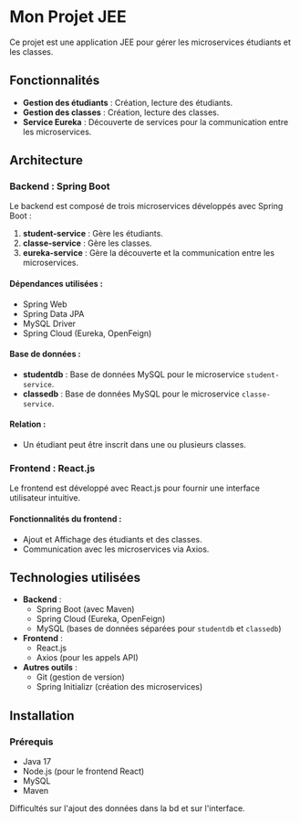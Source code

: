 # Mon Projet JEE

Ce projet est une application JEE pour gérer les microservices étudiants et les classes.

## Fonctionnalités

- **Gestion des étudiants** : Création, lecture des étudiants.
- **Gestion des classes** : Création, lecture des classes.
- **Service Eureka** : Découverte de services pour la communication entre les microservices.

## Architecture

### Backend : Spring Boot

Le backend est composé de trois microservices développés avec Spring Boot :

1. **student-service** : Gère les étudiants.
2. **classe-service** : Gère les classes.
3. **eureka-service** : Gère la découverte et la communication entre les microservices.

#### Dépendances utilisées :
- Spring Web
- Spring Data JPA
- MySQL Driver
- Spring Cloud (Eureka, OpenFeign)

#### Base de données :
- **studentdb** : Base de données MySQL pour le microservice `student-service`.
- **classedb** : Base de données MySQL pour le microservice `classe-service`.

#### Relation :
- Un étudiant peut être inscrit dans une ou plusieurs classes.

### Frontend : React.js

Le frontend est développé avec React.js pour fournir une interface utilisateur intuitive.

#### Fonctionnalités du frontend :
- Ajout et Affichage des étudiants et des classes.
- Communication avec les microservices via Axios.

## Technologies utilisées

- **Backend** :
  - Spring Boot (avec Maven)
  - Spring Cloud (Eureka, OpenFeign)
  - MySQL (bases de données séparées pour `studentdb` et `classedb`)
- **Frontend** :
  - React.js
  - Axios (pour les appels API)
- **Autres outils** :
  - Git (gestion de version)
  - Spring Initializr (création des microservices)

## Installation

### Prérequis

- Java 17 
- Node.js (pour le frontend React)
- MySQL
- Maven

Difficultés sur  l'ajout des données dans la bd et sur l'interface.
